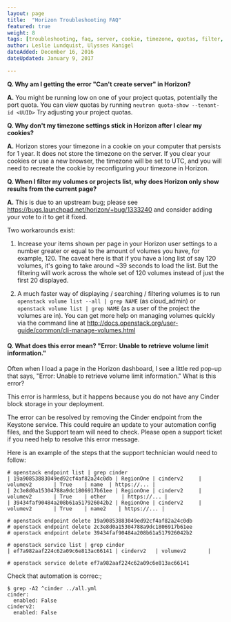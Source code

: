 ```yaml
---
layout: page
title:  "Horizon Troubleshooting FAQ"
featured: true
weight: 8
tags: [troubleshooting, faq, server, cookie, timezone, quotas, filter, volume limit]
author: Leslie Lundquist, Ulysses Kanigel
dateAdded: December 16, 2016
dateUpdated: January 9, 2017

---
```


**Q. Why am I getting the error "Can't create server" in Horizon?**

**A.** You might be running low on one of your project quotas, potentially the port quota.  You can view quotas by running `neutron quota-show --tenant-id <UUID>`  Try adjusting your project quotas.

**Q. Why don't my timezone settings stick in Horizon after I clear my cookies?**

**A.** Horizon stores your timezone in a cookie on your computer that persists for 1 year.  It does not store the timezone on the server.  If you clear your cookies or use a new browser, the timezone will be set to UTC, and you will need to recreate the cookie by reconfiguring your timezone in Horizon.

**Q. When I filter my volumes or projects list, why does Horizon only show results from the current page?**

**A.** This is due to an upstream bug; please see https://bugs.launchpad.net/horizon/+bug/1333240 and consider adding your vote to it to get it fixed.

Two workarounds exist:

1. Increase your items shown per page in your Horizon user settings to a number greater or equal to the amount of volumes you have, for example, 120.  The caveat here is that if you have a long list of say 120 volumes, it's going to take around ~39 seconds to load the list.  But the filtering will work across the whole set of 120 volumes instead of just the first 20 displayed.

2. A much faster way of displaying / searching / filtering volumes is to run `openstack volume list --all | grep NAME` (as cloud_admin) or `openstack volume list | grep NAME` (as a user of the project the volumes are in).  You can get more help on managing volumes quickly via the command line at http://docs.openstack.org/user-guide/common/cli-manage-volumes.html

#### Q. What does this error mean? "Error: Unable to retrieve volume limit information."

Often when I load a page in the Horizon dashboard, I see a little red pop-up that says, "Error: Unable to retrieve volume limit information." What is this error?

This error is harmless, but it happens because you do not have any Cinder block storage in your deployment.

The error can be resolved by removing the Cinder endpoint from the Keystone service. This could require an update to your automation config files, and the Support team will need to check. Please open a support ticket if you need help to resolve this error message.

Here is an example of the steps that the support technician would need to follow:

```
# openstack endpoint list | grep cinder 
| 19a90853883049ed92cf4af82a24c0db | RegionOne | cinderv2     | volumev2       | True    | name  | https://... | 
| 2c3e8d0a15304788a9dc1806917b61ee | RegionOne | cinderv2     | volumev2       | True    | other     | https://... | 
| 39434faf90484a208b61a517926042b2 | RegionOne | cinderv2     | volumev2       | True    | name2    | https://... | 

# openstack endpoint delete 19a90853883049ed92cf4af82a24c0db 
# openstack endpoint delete 2c3e8d0a15304788a9dc1806917b61ee 
# openstack endpoint delete 39434faf90484a208b61a517926042b2 

# openstack service list | grep cinder 
| ef7a982aaf224c62a09c6e813ac66141 | cinderv2   | volumev2       | 

# openstack service delete ef7a982aaf224c62a09c6e813ac66141
```
Check that automation is correc:;

```
$ grep -A2 ^cinder ../all.yml 
cinder:  
  enabled: False 
cinderv2:  
  enabled: False
```

